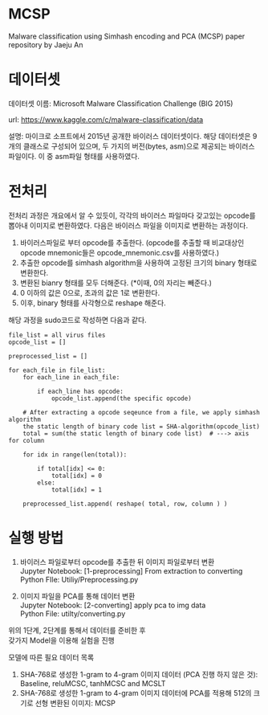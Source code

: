 # MCSP
Malware classification using Simhash encoding and PCA (MCSP) paper repository by Jaeju An



# 데이터셋
데이터셋 이름: Microsoft Malware Classification Challenge (BIG 2015)

url: https://www.kaggle.com/c/malware-classification/data

설명: 마이크로 소프트에서 2015년 공개한 바이러스 데이터셋이다. 해당 데이터셋은 9개의 클래스로 구성되어 있으며, 두 가지의 버전(bytes, asm)으로 제공되는 바이러스 파일이다. 이 중 asm파일 형태를 사용하였다.



# 전처리
전처리 과정은 개요에서 알 수 있듯이, 각각의 바이러스 파일마다 갖고있는 opcode를 뽑아내 이미지로 변환하였다. 다음은 바이러스 파일을 이미지로 변환하는 과정이다.
1. 바이러스파일로 부터 opcode를 추출한다. (opcode를 추출할 때 비교대상인 opcode mnemonic들은 opcode_mnemonic.csv를 사용하였다.)
2. 추출한 opcode를 simhash algorithm을 사용하여 고정된 크기의 binary 형태로 변환한다.
3. 변환된 bianry 형태를 모두 더해준다. (*이때, 0의 자리는 빼준다.)
4. 0 이하의 값은 0으로, 초과의 값은 1로 변환한다.
5. 이후, binary 형태를 사각형으로 reshape 해준다.

해당 과정을 sudo코드로 작성하면 다음과 같다.

```
file_list = all virus files
opcode_list = []

preprocessed_list = []

for each_file in file_list:
    for each_line in each_file:
        
        if each_line has opcode:
            opcode_list.append(the specific opcode)
        
    # After extracting a opcode seqeunce from a file, we apply simhash algorithm
    the static length of binary code list = SHA-algorithm(opcode_list)
    total = sum(the static length of binary code list)  # ---> axis for column
    
    for idx in range(len(total)):
    
        if total[idx] <= 0:
            total[idx] = 0
        else:
            total[idx] = 1
    
    preprocessed_list.append( reshape( total, row, column ) )
```




# 실행 방법
1. 바이러스 파일로부터 opcode를 추출한 뒤 이미지 파일로부터 변환  
Jupyter Notebook: [1-preprocessing] From extraction to converting  
Python FIle: Utiliy/Preprocessing.py  
  
2. 이미지 파일을 PCA를 통해 데이터 변환  
Jupyter Notebook: [2-converting] apply pca to img data  
Python File: utilty/converting.py  

위의 1단계, 2단계를 통해서 데이터를 준비한 후  
갖가지 Model을 이용해 실험을 진행  
  
모델에 따른 필요 데이터 목록  
1. SHA-768로 생성한 1-gram to 4-gram 이미지 데이터 (PCA 진행 하지 않은 것): Baseline, reluMCSC, tanhMCSC and MCSLT  
2. SHA-768로 생성한 1-gram to 4-gram 이미지 데이터에 PCA를 적용해 512의 크기로 선형 변환된 이미지: MCSP  
